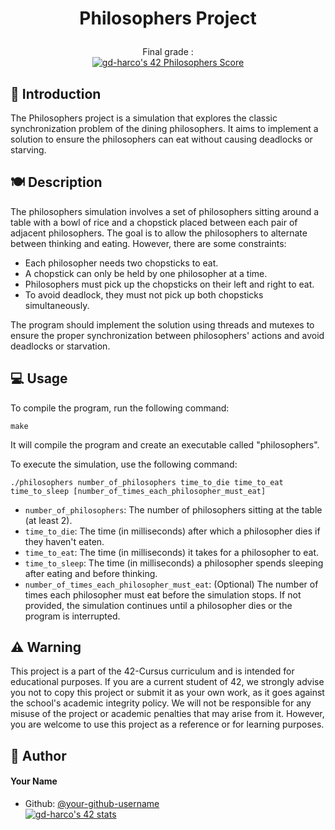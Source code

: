 # <p align="center">Philosophers Project</p>

<p align="center">Final grade :<br>
<a href="https://github.com/JaeSeoKim/badge42"><img src="https://badge42.vercel.app/api/v2/cle01db6o00650fmmx6igm6z3/project/3172365" alt="gd-harco's 42 Philosophers Score" /></a>
  
## 📑 Introduction
The Philosophers project is a simulation that explores the classic synchronization problem of the dining philosophers. It aims to implement a solution to ensure the philosophers can eat without causing deadlocks or starving.

## 🍽️ Description
The philosophers simulation involves a set of philosophers sitting around a table with a bowl of rice and a chopstick placed between each pair of adjacent philosophers. The goal is to allow the philosophers to alternate between thinking and eating. However, there are some constraints:
- Each philosopher needs two chopsticks to eat.
- A chopstick can only be held by one philosopher at a time.
- Philosophers must pick up the chopsticks on their left and right to eat.
- To avoid deadlock, they must not pick up both chopsticks simultaneously.

The program should implement the solution using threads and mutexes to ensure the proper synchronization between philosophers' actions and avoid deadlocks or starvation.

## 💻 Usage
To compile the program, run the following command:
```shell
make
```
It will compile the program and create an executable called "philosophers".

To execute the simulation, use the following command:
```shell
./philosophers number_of_philosophers time_to_die time_to_eat time_to_sleep [number_of_times_each_philosopher_must_eat]
```
- `number_of_philosophers`: The number of philosophers sitting at the table (at least 2).
- `time_to_die`: The time (in milliseconds) after which a philosopher dies if they haven't eaten.
- `time_to_eat`: The time (in milliseconds) it takes for a philosopher to eat.
- `time_to_sleep`: The time (in milliseconds) a philosopher spends sleeping after eating and before thinking.
- `number_of_times_each_philosopher_must_eat`: (Optional) The number of times each philosopher must eat before the simulation stops. If not provided, the simulation continues until a philosopher dies or the program is interrupted.

##  ⚠️ Warning
This project is a part of the 42-Cursus curriculum and is intended for educational purposes. If you are a current student of 42, we strongly advise you not to copy this project or submit it as your own work, as it goes against the school's academic integrity policy. We will not be responsible for any misuse of the project or academic penalties that may arise from it. However, you are welcome to use this project as a reference or for learning purposes.

## 🙇 Author
#### Your Name
- Github: [@your-github-username](https://github.com/your-github-username)<br>
<a href="https://github.com/JaeSeoKim/badge42"><img src="https://badge42.vercel.app/api/v2/cle01db6o00650fmmx6igm6z3/stats?cursusId=21&coalitionId=305" alt="gd-harco's 42 stats" /></a>
